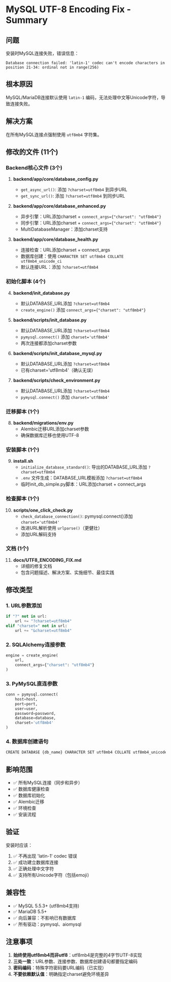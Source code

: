 # MySQL UTF-8 Encoding Fix - Summary

## 问题
安装时MySQL连接失败，错误信息：
```
Database connection failed: 'latin-1' codec can't encode characters in position 21-34: ordinal not in range(256)
```

## 根本原因
MySQL/MariaDB连接默认使用 `latin-1` 编码，无法处理中文等Unicode字符，导致连接失败。

## 解决方案
在所有MySQL连接点强制使用 `utf8mb4` 字符集。

## 修改的文件 (11个)

### Backend核心文件 (3个)
1. **backend/app/core/database_config.py**
   - `get_async_url()`: 添加 `?charset=utf8mb4` 到异步URL
   - `get_sync_url()`: 添加 `?charset=utf8mb4` 到同步URL

2. **backend/app/core/database_enhanced.py**
   - 异步引擎：URL添加charset + `connect_args={"charset": "utf8mb4"}`
   - 同步引擎：URL添加charset + `connect_args={"charset": "utf8mb4"}`
   - MultiDatabaseManager：添加charset支持

3. **backend/app/core/database_health.py**
   - 连接检查：URL添加charset + connect_args
   - 数据库创建：使用 `CHARACTER SET utf8mb4 COLLATE utf8mb4_unicode_ci`
   - 默认连接URL：添加 `?charset=utf8mb4`

### 初始化脚本 (4个)
4. **backend/init_database.py**
   - 默认DATABASE_URL添加 `?charset=utf8mb4`
   - `create_engine()` 添加 `connect_args={"charset": "utf8mb4"}`

5. **backend/scripts/init_database.py**
   - 默认DATABASE_URL添加 `?charset=utf8mb4`
   - `pymysql.connect()` 添加 `charset='utf8mb4'`
   - 两次连接都添加charset参数

6. **backend/scripts/init_database_mysql.py**
   - 默认DATABASE_URL添加 `?charset=utf8mb4`
   - 已有charset='utf8mb4'（确认无误）

7. **backend/scripts/check_environment.py**
   - 默认DATABASE_URL添加 `?charset=utf8mb4`
   - `pymysql.connect()` 添加 `charset='utf8mb4'`

### 迁移脚本 (1个)
8. **backend/migrations/env.py**
   - Alembic迁移URL添加charset参数
   - 确保数据库迁移也使用UTF-8

### 安装脚本 (1个)
9. **install.sh**
   - `initialize_database_standard()`: 导出的DATABASE_URL添加 `?charset=utf8mb4`
   - `.env` 文件生成：DATABASE_URL模板添加 `?charset=utf8mb4`
   - 临时init_db_simple.py脚本：URL添加charset + connect_args

### 检查脚本 (1个)
10. **scripts/one_click_check.py**
    - `check_database_connection()`: pymysql.connect()添加 `charset='utf8mb4'`
    - 改进URL解析使用 `urlparse()`（更健壮）
    - 添加URL解码支持

### 文档 (1个)
11. **docs/UTF8_ENCODING_FIX.md**
    - 详细的修复文档
    - 包含问题描述、解决方案、实施细节、最佳实践

## 修改类型

### 1. URL参数添加
```python
if "?" not in url:
    url += "?charset=utf8mb4"
elif "charset=" not in url:
    url += "&charset=utf8mb4"
```

### 2. SQLAlchemy连接参数
```python
engine = create_engine(
    url,
    connect_args={"charset": "utf8mb4"}
)
```

### 3. PyMySQL直连参数
```python
conn = pymysql.connect(
    host=host,
    port=port,
    user=user,
    password=password,
    database=database,
    charset='utf8mb4'
)
```

### 4. 数据库创建语句
```python
CREATE DATABASE {db_name} CHARACTER SET utf8mb4 COLLATE utf8mb4_unicode_ci
```

## 影响范围
- ✅ 所有MySQL连接（同步和异步）
- ✅ 数据库健康检查
- ✅ 数据库初始化
- ✅ Alembic迁移
- ✅ 环境检查
- ✅ 安装流程

## 验证
安装时应该：
1. ✅ 不再出现 'latin-1' codec 错误
2. ✅ 成功建立数据库连接
3. ✅ 正确处理中文字符
4. ✅ 支持所有Unicode字符（包括emoji）

## 兼容性
- ✅ MySQL 5.5.3+ (utf8mb4支持)
- ✅ MariaDB 5.5+
- ✅ 向后兼容：不影响已有数据库
- ✅ 所有驱动：pymysql、aiomysql

## 注意事项
1. **始终使用utf8mb4而非utf8**：utf8mb4是完整的4字节UTF-8实现
2. **三处一致**：URL参数、连接参数、数据库创建语句都要指定编码
3. **密码编码**：特殊字符密码要URL编码（已实现）
4. **不要依赖默认值**：明确指定charset避免环境差异
